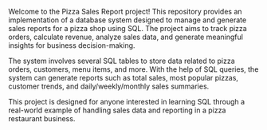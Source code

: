 Welcome to the Pizza Sales Report project! This repository provides an implementation of a database system designed to manage and generate sales reports for a pizza shop using SQL. The project aims to track pizza orders, calculate revenue, analyze sales data, and generate meaningful insights for business decision-making.

The system involves several SQL tables to store data related to pizza orders, customers, menu items, and more. With the help of SQL queries, the system can generate reports such as total sales, most popular pizzas, customer trends, and daily/weekly/monthly sales summaries.

This project is designed for anyone interested in learning SQL through a real-world example of handling sales data and reporting in a pizza restaurant business.
